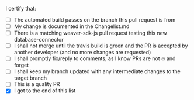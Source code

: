 <!--
Description is not required if the Changelist.md was updated properly.

Please check the following boxes faithfully.
-->

I certify that:
- [ ] The automated build passes on the branch this pull request is from
- [ ] My change is documented in the Changelist.md
- [ ] There is a matching weaver-sdk-js pull request testing this new database-connector
- [ ] I shall not merge until the travis build is green and the PR is accepted by
  another developer (and no more changes are requested)
- [ ] I shall promptly fix/reply to comments, as I know PRs are not :fire: and
  forget
- [ ] I shall keep my branch updated with any intermediate changes to the
  target branch
- [ ] This is a quality PR
- [x] I got to the end of this list
